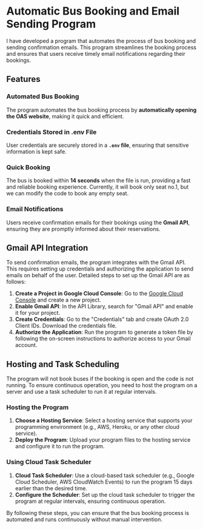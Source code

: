 # Automatic Bus Booking and Email Sending Program

I have developed a program that automates the process of bus booking and sending confirmation emails. This program streamlines the booking process and ensures that users receive timely email notifications regarding their bookings.

## Features

### **Automated Bus Booking**
The program automates the bus booking process by **automatically opening the OAS website**, making it quick and efficient.

### **Credentials Stored in .env File**
User credentials are securely stored in a **`.env` file**, ensuring that sensitive information is kept safe.

### **Quick Booking**
The bus is booked within **14 seconds** when the file is run, providing a fast and reliable booking experience. Currently, it will book only seat no.1, but we can modify the code to book any empty seat.

### **Email Notifications**
Users receive confirmation emails for their bookings using the **Gmail API**, ensuring they are promptly informed about their reservations.

## Gmail API Integration

To send confirmation emails, the program integrates with the Gmail API. This requires setting up credentials and authorizing the application to send emails on behalf of the user. Detailed steps to set up the Gmail API are as follows:

1. **Create a Project in Google Cloud Console**: Go to the [Google Cloud Console](https://console.cloud.google.com/) and create a new project.
2. **Enable Gmail API**: In the API Library, search for "Gmail API" and enable it for your project.
3. **Create Credentials**: Go to the "Credentials" tab and create OAuth 2.0 Client IDs. Download the credentials file.
4. **Authorize the Application**: Run the program to generate a token file by following the on-screen instructions to authorize access to your Gmail account.

## Hosting and Task Scheduling

The program will not book buses if the booking is open and the code is not running. To ensure continuous operation, you need to host the program on a server and use a task scheduler to run it at regular intervals.

### Hosting the Program

1. **Choose a Hosting Service**: Select a hosting service that supports your programming environment (e.g., AWS, Heroku, or any other cloud service).
2. **Deploy the Program**: Upload your program files to the hosting service and configure it to run the program.

### Using Cloud Task Scheduler

1. **Cloud Task Scheduler**: Use a cloud-based task scheduler (e.g., Google Cloud Scheduler, AWS CloudWatch Events) to run the program 15 days earlier than the desired time.
2. **Configure the Scheduler**: Set up the cloud task scheduler to trigger the program at regular intervals, ensuring continuous operation.

By following these steps, you can ensure that the bus booking process is automated and runs continuously without manual intervention.
